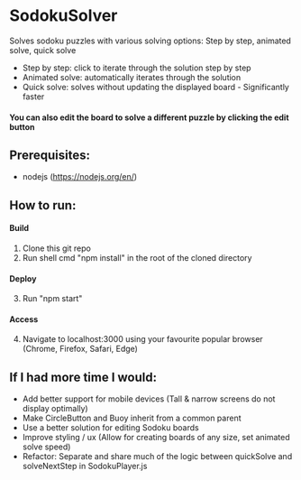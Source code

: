 # SodokuSolver
Solves sodoku puzzles with various solving options: Step by step, animated solve, quick solve
- Step by step: click to iterate through the solution step by step
- Animated solve: automatically iterates through the solution
- Quick solve: solves without updating the displayed board - Significantly faster
#### You can also edit the board to solve a different puzzle by clicking the edit button
  
## Prerequisites:
  - nodejs (https://nodejs.org/en/)
  
## How to run:
  #### Build
  1) Clone this git repo
  2) Run shell cmd "npm install" in the root of the cloned directory
  #### Deploy
  3) Run "npm start"
  #### Access
  4) Navigate to localhost:3000 using your favourite popular browser (Chrome, Firefox, Safari, Edge)
  
## If I had more time I would:
  - Add better support for mobile devices (Tall & narrow screens do not display optimally)
  - Make CircleButton and Buoy inherit from a common parent
  - Use a better solution for editing Sodoku boards
  - Improve styling / ux (Allow for creating boards of any size, set animated solve speed)
  - Refactor: Separate and share much of the logic between quickSolve and solveNextStep in SodokuPlayer.js
  
